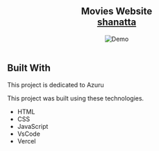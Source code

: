 <h2 align="center">
  Movies Website<br/>
  <a href="https://shanatta.vercel.app/#" target="_blank">shanatta</a>
</h2>
<div align="center">
  <img alt="Demo" src="./img/phone-u.jpeg" />
</div>

<br/>

## Built With

This project is dedicated to Azuru<br/>

This project was built using these technologies.

- HTML
- CSS
- JavaScript
- VsCode
- Vercel 
